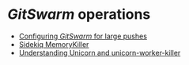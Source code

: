 # $GitSwarm$ operations

- [Configuring $GitSwarm$ for large pushes](large_push_config.md)
- [Sidekiq MemoryKiller](sidekiq_memory_killer.md)
- [Understanding Unicorn and unicorn-worker-killer](unicorn.md)
